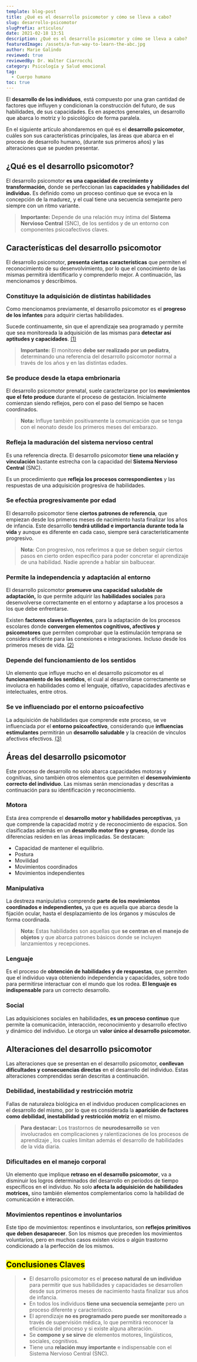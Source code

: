 ```yaml
---
template: blog-post
title: ¿Qué es el desarrollo psicomotor y cómo se lleva a cabo?
slug: desarrollo-psicomotor
slugPrefix: articulos/
date: 2021-02-18 13:51
description: ¿Qué es el desarrollo psicomotor y cómo se lleva a cabo?
featuredImage: /assets/a-fun-way-to-learn-the-abc.jpg
author: Marie Galindo
reviewed: true
reviewedBy: Dr. Walter Ciarrocchi
category: Psicología y Salud emocional
tag:
  - Cuerpo humano
toc: true
---
```

<!--StartFragment-->

El **desarrollo de los individuos**, está compuesto por una gran cantidad de factores que influyen y condicionan la construcción del futuro, de sus habilidades, de sus capacidades. Es en aspectos generales, un desarrollo que abarca lo motriz y lo psicológico de forma paralela.

En el siguiente artículo ahondaremos en qué es el **desarrollo psicomotor**, cuáles son sus características principales, las áreas que abarca en el proceso de desarrollo humano, (durante sus primeros años) y las alteraciones que se pueden presentar.

## ¿Qué es el desarrollo psicomotor?

El desarrollo psicomotor **es una capacidad de crecimiento y transformación,** donde se perfeccionan las **capacidades y habilidades del individuo.** Es definido como un proceso continuo que se evoca en la concepción de la madurez, y el cual tiene una secuencia semejante pero siempre con un ritmo variante.

> **Importante:** Depende de una relación muy íntima del **Sistema Nervioso Central** (SNC), de los sentidos y de un entorno con componentes psicoafectivos claves.

## Características del desarrollo psicomotor

El desarrollo psicomotor, **presenta ciertas características** que permiten el reconocimiento de su desenvolvimiento, por lo que el conocimiento de las mismas permitirá identificarlo y comprenderlo mejor. A continuación, las mencionamos y describimos.

### Constituye la adquisición de distintas habilidades

Como mencionamos previamente, el desarrollo psicomotor es el **progreso de los infantes** para adquirir ciertas habilidades.

Sucede continuamente, sin que el aprendizaje sea programado y permite que sea monitoreada la adquisición de las mismas para **detectar así aptitudes y capacidades**. [(1)](https://www.medigraphic.com/pdfs/fisica/mf-2002/mf02-2_4g.pdf)

> **Importante:** El monitoreo **debe ser realizado por un pediatra**, determinando una referencia del desarrollo psicomotor normal a través de los años y en las distintas edades.

### Se produce desde la etapa embrionaria

El desarrollo psicomotor prenatal, suele caracterizarse por los **movimientos que el feto produce** durante el proceso de gestación. Inicialmente comienzan siendo reflejos, pero con el paso del tiempo se hacen coordinados.

> **Nota:** Influye también positivamente la comunicación que se tenga con el neonato desde los primeros meses del embarazo.

### Refleja la maduración del sistema nervioso central

Es una referencia directa. El desarrollo psicomotor **tiene una relación y vinculación** bastante estrecha con la capacidad del **Sistema Nervioso Central** (SNC).

Es un procedimiento que **refleja los procesos correspondientes** y las respuestas de una adquisición progresiva de habilidades.

### Se efectúa progresivamente por edad

El desarrollo psicomotor tiene **ciertos patrones de referencia**, que empiezan desde los primeros meses de nacimiento hasta finalizar los años de infancia. Este desarrollo **tendrá utilidad e importancia durante toda la vida** y aunque es diferente en cada caso, siempre será característicamente progresivo.

> **Nota:** Con progresivo, nos referimos a que se deben seguir ciertos pasos en cierto orden específico para poder concretar el aprendizaje de una habilidad. Nadie aprende a hablar sin balbucear.

### Permite la independencia y adaptación al entorno

El desarrollo psicomotor **promueve una capacidad saludable de adaptación,** lo que permite adquirir las **habilidades sociales** para desenvolverse correctamente en el entorno y adaptarse a los procesos a los que debe enfrentarse.

Existen **factores claves influyentes**, para la adaptación de los procesos escolares donde **convergen elementos cognitivos, afectivos y psicomotores** que permiten comprobar que la estimulación temprana se considera eficiente para las conexiones e integraciones. Incluso desde los primeros meses de vida. [(2)](http://repositorio2.udelas.ac.pa/bitstream/handle/123456789/290/ELVIRA.pdf?sequence=2&isAllowed=y)

### Depende del funcionamiento de los sentidos

Un elemento que influye mucho en el desarrollo psicomotor es el **funcionamiento de los sentidos**, el cual al desarrollarse correctamente se involucra en habilidades como el lenguaje, olfativo, capacidades afectivas e intelectuales, entre otros.

### Se ve influenciado por el entorno psicoafectivo

La adquisición de habilidades que comprende este proceso, se ve influenciada por el **entorno psicoafectivo**, considerando que **influencias estimulantes** permitirán un **desarrollo saludable** y la creación de vínculos afectivos efectivos. [(3)](https://www.scielo.br/scielo.php?script=sci_arttext&pid=S1413-81232013001000022)

## Áreas del desarrollo psicomotor

Este proceso de desarrollo no solo abarca capacidades motoras y cognitivas, sino también otros elementos que permiten el **desenvolvimiento correcto del individuo**. Las mismas serán mencionadas y descritas a continuación para su identificación y reconocimiento.

### Motora

Esta área comprende el **desarrollo motor y habilidades perceptivas**, ya que comprende la capacidad motriz y de reconocimiento de espacios. Son clasificadas además en un **desarrollo motor fino y grueso,** donde las diferencias residen en las áreas implicadas. Se destacan:

* Capacidad de mantener el equilibrio.
* Postura
* Movilidad
* Movimientos coordinados
* Movimientos independientes

### Manipulativa

La destreza manipulativa comprende **parte de los movimientos coordinados e independientes,** ya que es aquella que abarca desde la fijación ocular, hasta el desplazamiento de los órganos y músculos de forma coordinada.

> **Nota:** Estas habilidades son aquellas que **se centran en el manejo de objetos** y que abarca patrones básicos donde se incluyen lanzamientos y recepciones.

### Lenguaje

Es el proceso de **obtención de habilidades y de respuestas**, que permiten que el individuo vaya obteniendo independencia y capacidades, sobre todo para permitirse interactuar con el mundo que los rodea. **El lenguaje es indispensable** para un correcto desarrollo.

### Social

Las adquisiciones sociales en habilidades, **es un proceso continuo** que permite la comunicación, interacción, reconocimiento y desarrollo efectivo y dinámico del individuo. Le otorga un **valor único al desarrollo psicomotor.**

## Alteraciones del desarrollo psicomotor

Las alteraciones que se presentan en el desarrollo psicomotor, **conllevan dificultades y consecuencias directas** en el desarrollo del individuo. Estas alteraciones comprendidas serán descritas a continuación.

### Debilidad, inestabilidad y restricción motriz

Fallas de naturaleza biológica en el individuo producen complicaciones en el desarrollo del mismo, por lo que es considerada la **aparición de factores como debilidad, inestabilidad y restricción motriz** en el mismo.

> **Para destacar:** Los trastornos de **neurodesarrollo** se ven involucrados en complicaciones y ralentizaciones de los procesos de aprendizaje , los cuales limitan además el desarrollo de habilidades de la vida diaria.

### Dificultades en el manejo corporal

Un elemento que implique **retraso en el desarrollo psicomotor**, va a disminuir los logros determinados del desarrollo en períodos de tiempo específicos en el individuo. No solo **afecta la adquisición de habilidades motrices,** sino también elementos complementarios como la habilidad de comunicación e interacción.

### Movimientos repentinos e involuntarios

Este tipo de movimientos: repentinos e involuntarios, son **reflejos primitivos que deben desaparecer**. Son los mismos que preceden los movimientos voluntarios, pero en muchos casos existen vicios o algún trastorno condicionado a la perfección de los mismos.

## <mark>Conclusiones Claves</mark>

> * El desarrollo psicomotor es el **proceso natural de un individuo** para permitir que sus habilidades y capacidades se desarrollen desde sus primeros meses de nacimiento hasta finalizar sus años de infancia.
> * En todos los individuos **tiene una secuencia semejante** pero un proceso diferente y característico.
> * El aprendizaje **no es programado pero puede ser monitoreado** a través de supervisión médica, lo que permitirá reconocer la eficiencia del proceso y si existe alguna alteración.
> * Se **compone y se sirve** de elementos motores, lingüísticos, sociales, cognitivos.
> * Tiene una **relación muy importante** e indispensable con el Sistema Nervioso Central (SNC).

<!--EndFragment-->